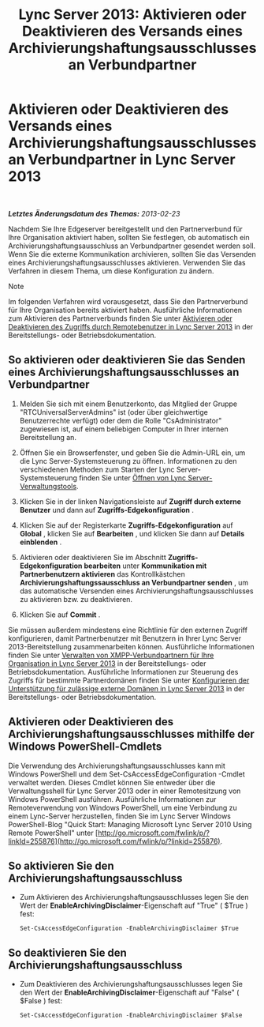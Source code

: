 ﻿---
title: 'Lync Server 2013: Aktivieren oder Deaktivieren des Versands eines Archivierungshaftungsausschlusses an Verbundpartner'
TOCTitle: Aktivieren oder Deaktivieren des Versands eines Archivierungshaftungsausschlusses an Verbundpartner
ms:assetid: c8e9a2fa-9dc1-4e4d-919f-56ece8004864
ms:mtpsurl: https://technet.microsoft.com/de-de/library/Gg182584(v=OCS.15)
ms:contentKeyID: 49295387
ms.date: 05/19/2016
mtps_version: v=OCS.15
ms.translationtype: HT
---

# Aktivieren oder Deaktivieren des Versands eines Archivierungshaftungsausschlusses an Verbundpartner in Lync Server 2013

 

_**Letztes Änderungsdatum des Themas:** 2013-02-23_

Nachdem Sie Ihre Edgeserver bereitgestellt und den Partnerverbund für Ihre Organisation aktiviert haben, sollten Sie festlegen, ob automatisch ein Archivierungshaftungsausschluss an Verbundpartner gesendet werden soll. Wenn Sie die externe Kommunikation archivieren, sollten Sie das Versenden eines Archivierungshaftungsausschlusses aktivieren. Verwenden Sie das Verfahren in diesem Thema, um diese Konfiguration zu ändern.


> [!NOTE]
> Im folgenden Verfahren wird vorausgesetzt, dass Sie den Partnerverbund für Ihre Organisation bereits aktiviert haben. Ausführliche Informationen zum Aktivieren des Partnerverbunds finden Sie unter <A href="lync-server-2013-enable-or-disable-remote-user-access.md">Aktivieren oder Deaktivieren des Zugriffs durch Remotebenutzer in Lync Server 2013</A> in der Bereitstellungs- oder Betriebsdokumentation.



## So aktivieren oder deaktivieren Sie das Senden eines Archivierungshaftungsausschlusses an Verbundpartner

1.  Melden Sie sich mit einem Benutzerkonto, das Mitglied der Gruppe "RTCUniversalServerAdmins" ist (oder über gleichwertige Benutzerrechte verfügt) oder dem die Rolle "CsAdministrator" zugewiesen ist, auf einem beliebigen Computer in Ihrer internen Bereitstellung an.

2.  Öffnen Sie ein Browserfenster, und geben Sie die Admin-URL ein, um die Lync Server-Systemsteuerung zu öffnen. Informationen zu den verschiedenen Methoden zum Starten der Lync Server-Systemsteuerung finden Sie unter [Öffnen von Lync Server-Verwaltungstools](lync-server-2013-open-lync-server-administrative-tools.md).

3.  Klicken Sie in der linken Navigationsleiste auf **Zugriff durch externe Benutzer** und dann auf **Zugriffs-Edgekonfiguration** .

4.  Klicken Sie auf der Registerkarte **Zugriffs-Edgekonfiguration** auf **Global** , klicken Sie auf **Bearbeiten** , und klicken Sie dann auf **Details einblenden** .

5.  Aktivieren oder deaktivieren Sie im Abschnitt **Zugriffs-Edgekonfiguration bearbeiten** unter **Kommunikation mit Partnerbenutzern aktivieren** das Kontrollkästchen **Archivierungshaftungssausschluss an Verbundpartner senden** , um das automatische Versenden eines Archivierungshaftungsausschlusses zu aktivieren bzw. zu deaktivieren.

6.  Klicken Sie auf **Commit** .

Sie müssen außerdem mindestens eine Richtlinie für den externen Zugriff konfigurieren, damit Partnerbenutzer mit Benutzern in Ihrer Lync Server 2013-Bereitstellung zusammenarbeiten können. Ausführliche Informationen finden Sie unter [Verwalten von XMPP-Verbundpartnern für Ihre Organisation in Lync Server 2013](lync-server-2013-manage-xmpp-federated-partners-for-your-organization.md) in der Bereitstellungs- oder Betriebsdokumentation. Ausführliche Informationen zur Steuerung des Zugriffs für bestimmte Partnerdomänen finden Sie unter [Konfigurieren der Unterstützung für zulässige externe Domänen in Lync Server 2013](lync-server-2013-configure-support-for-allowed-external-domains.md) in der Bereitstellungs- oder Betriebsdokumentation.

## Aktivieren oder Deaktivieren des Archivierungshaftungsausschlusses mithilfe der Windows PowerShell-Cmdlets

Die Verwendung des Archivierungshaftungsausschlusses kann mit Windows PowerShell und dem Set-CsAccessEdgeConfiguration -Cmdlet verwaltet werden. Dieses Cmdlet können Sie entweder über die Verwaltungsshell für Lync Server 2013 oder in einer Remotesitzung von Windows PowerShell ausführen. Ausführliche Informationen zur Remoteverwendung von Windows PowerShell, um eine Verbindung zu einem Lync-Server herzustellen, finden Sie im Lync Server Windows PowerShell-Blog "Quick Start: Managing Microsoft Lync Server 2010 Using Remote PowerShell" unter [http://go.microsoft.com/fwlink/p/?linkId=255876](http://go.microsoft.com/fwlink/p/?linkid=255876).

## So aktivieren Sie den Archivierungshaftungsausschluss

  - Zum Aktivieren des Archivierungshaftungsausschlusses legen Sie den Wert der **EnableArchivingDisclaimer**-Eigenschaft auf "True" ( $True ) fest:
    
        Set-CsAccessEdgeConfiguration -EnableArchivingDisclaimer $True

## So deaktivieren Sie den Archivierungshaftungsausschluss

  - Zum Deaktivieren des Archivierungshaftungsausschlusses legen Sie den Wert der **EnableArchivingDisclaimer**-Eigenschaft auf "False" ( $False ) fest:
    
        Set-CsAccessEdgeConfiguration -EnableArchivingDisclaimer $False

